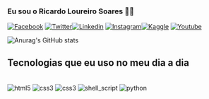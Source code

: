### Eu sou o Ricardo Loureiro Soares 🙋‍♂️

[![Facebook](https://img.shields.io/badge/Facebook-1877F2?style=for-the-badge&logo=facebook&logoColor=white)](https://www.facebook.com/ricardoerobertasoares)
[![Twitter](https://img.shields.io/badge/Twitter-1DA1F2?style=for-the-badge&logo=twitter&logoColor=white)](https://twitter.com/ricardolsoares)[![Linkedin](https://img.shields.io/badge/LinkedIn-0077B5?style=for-the-badge&logo=linkedin&logoColor=white)](https://www.linkedin.com/in/ricardolsoares/) [![Instagram](https://img.shields.io/badge/Instagram-E4405F?style=for-the-badge&logo=instagram&logoColor=white)](https://www.instagram.com/ricardoerobertasoares/)[![Kaggle](https://img.shields.io/badge/Kaggle-20BEFF?style=for-the-badge&logo=Kaggle&logoColor=white)](https://www.kaggle.com/rik4rdu) [![Youtube](https://img.shields.io/badge/YouTube-FF0000?style=for-the-badge&logo=youtube&logoColor=white)](https://www.youtube.com/@ricardoloureirosoares7165/)


![Anurag's GitHub stats](https://github-readme-stats.vercel.app/api?username=ricardolsoares&show_icons=true&theme=gruvbox)

## Tecnologias que eu uso no meu dia a dia

<div style="display: inline_block"><br/>
    <img align="center" alt=html5 src="https://img.shields.io/badge/HTML5-E34F26?style=for-the-badge&logo=html5&logoColor=white"/>
    <img align="center" alt=css3 src="https://img.shields.io/badge/CSS3-1572B6?style=for-the-badge&logo=css3&logoColor=white"/>
    <img align="center" alt=css3 src="https://img.shields.io/badge/JavaScript-F7DF1E?style=for-the-badge&logo=javascript&logoColor=black">
    <img align="center" alt=shell_script src="https://img.shields.io/badge/Shell_Script-121011?style=for-the-badge&logo=gnu-bash&logoColor=white"/>
    <img align="center" alt=python src="https://img.shields.io/badge/Python-14354C?style=for-the-badge&logo=python&logoColor=white"/>
</div>
